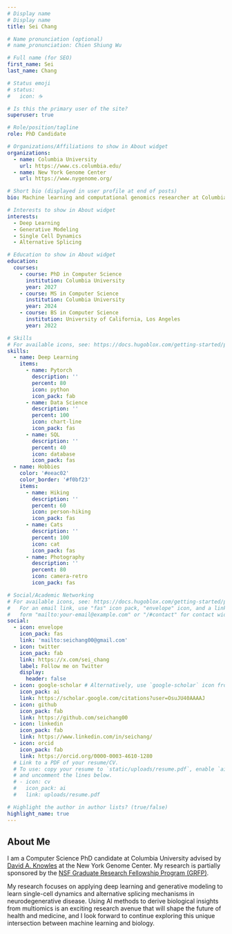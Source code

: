 ```yaml
---
# Display name
# Display name
title: Sei Chang

# Name pronunciation (optional)
# name_pronunciation: Chien Shiung Wu

# Full name (for SEO)
first_name: Sei
last_name: Chang

# Status emoji
# status:
#   icon: ☕️

# Is this the primary user of the site?
superuser: true

# Role/position/tagline
role: PhD Candidate

# Organizations/Affiliations to show in About widget
organizations:
  - name: Columbia University
    url: https://www.cs.columbia.edu/
  - name: New York Genome Center
    url: https://www.nygenome.org/

# Short bio (displayed in user profile at end of posts)
bio: Machine learning and computational genomics researcher at Columbia University and New York Genome Center.

# Interests to show in About widget
interests:
  - Deep Learning
  - Generative Modeling
  - Single Cell Dynamics
  - Alternative Splicing

# Education to show in About widget
education:
  courses:
    - course: PhD in Computer Science
      institution: Columbia University
      year: 2027
    - course: MS in Computer Science
      institution: Columbia University
      year: 2024
    - course: BS in Computer Science
      institution: University of California, Los Angeles
      year: 2022

# Skills
# For available icons, see: https://docs.hugoblox.com/getting-started/page-builder/#icons
skills:
  - name: Deep Learning
    items:
      - name: Pytorch
        description: ''
        percent: 80
        icon: python
        icon_pack: fab
      - name: Data Science
        description: ''
        percent: 100
        icon: chart-line
        icon_pack: fas
      - name: SQL
        description: ''
        percent: 40
        icon: database
        icon_pack: fas
  - name: Hobbies
    color: '#eeac02'
    color_border: '#f0bf23'
    items:
      - name: Hiking
        description: ''
        percent: 60
        icon: person-hiking
        icon_pack: fas
      - name: Cats
        description: ''
        percent: 100
        icon: cat
        icon_pack: fas
      - name: Photography
        description: ''
        percent: 80
        icon: camera-retro
        icon_pack: fas

# Social/Academic Networking
# For available icons, see: https://docs.hugoblox.com/getting-started/page-builder/#icons
#   For an email link, use "fas" icon pack, "envelope" icon, and a link in the
#   form "mailto:your-email@example.com" or "/#contact" for contact widget.
social:
  - icon: envelope
    icon_pack: fas
    link: 'mailto:seichang00@gmail.com'
  - icon: twitter
    icon_pack: fab
    link: https://x.com/sei_chang
    label: Follow me on Twitter
    display:
      header: false
  - icon: google-scholar # Alternatively, use `google-scholar` icon from `ai` icon pack
    icon_pack: ai
    link: https://scholar.google.com/citations?user=OsuJU40AAAAJ
  - icon: github
    icon_pack: fab
    link: https://github.com/seichang00
  - icon: linkedin
    icon_pack: fab
    link: https://www.linkedin.com/in/seichang/
  - icon: orcid
    icon_pack: fab
    link: https://orcid.org/0000-0003-4610-1280
  # Link to a PDF of your resume/CV.
  # To use: copy your resume to `static/uploads/resume.pdf`, enable `ai` icons in `params.yaml`,
  # and uncomment the lines below.
  # - icon: cv
  #   icon_pack: ai
  #   link: uploads/resume.pdf

# Highlight the author in author lists? (true/false)
highlight_name: true
---
```


## About Me

I am a Computer Science PhD candidate at Columbia University advised by [David A. Knowles](https://daklab.github.io/) at the New York Genome Center. My research is partially sponsored by the [NSF Graduate Research Fellowship Program (GRFP)](https://www.nsfgrfp.org/).

My research focuses on applying deep learning and generative modeling to learn single-cell dynamics and alternative splicing mechanisms in neurodegenerative disease. Using AI methods to derive biological insights from multiomics is an exciting research avenue that will shape the future of health and medicine, and I look forward to continue exploring this unique intersection between machine learning and biology.
